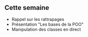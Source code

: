 ## Cette semaine

- Rappel sur les rattrapages
- Présentation "Les bases de la POO"
- Manipulation des classes en direct
